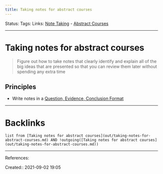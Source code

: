```yaml
---
title: Taking notes for abstract courses
---
```

Status: 
Tags: 
Links: [Note Taking](out/note-taking.md) - [Abstract Courses](out/abstract-courses.md)
___
# Taking notes for abstract courses
> Figure out how to take notes that clearly identify and explain all of the big ideas that are presented so that you can review them later without spending any extra time
## Principles
- Write notes in a [Question, Evidence, Conclusion Format](out/question-evidence-conclusion-format.md)
___
# Backlinks
```dataview
list from [Taking notes for abstract courses](out/taking-notes-for-abstract-courses.md) AND !outgoing([Taking notes for abstract courses](out/taking-notes-for-abstract-courses.md))
```
___
References:

Created:: 2021-09-02 19:05
